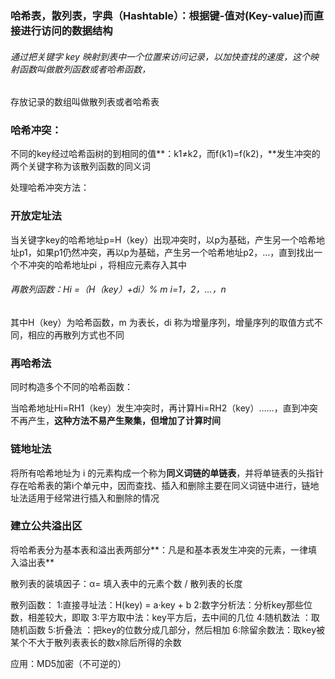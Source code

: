 ### 哈希表，散列表，字典（Hashtable）：根据键-值对(Key-value)而直接进行访问的数据结构

###### 通过把关键字 key 映射到表中一个位置来访问记录，以加快查找的速度，这个映射函数叫做散列函数或者哈希函数，

存放记录的数组叫做散列表或者哈希表

### 哈希冲突：

不同的key经过哈希函树的到相同的值**：k1≠k2，而f(k1)=f(k2)，**发生冲突的两个关键字称为该散列函数的同义词

处理哈希冲突方法：

### 开放定址法

当关键字key的哈希地址p=H（key）出现冲突时，以p为基础，产生另一个哈希地址p1，如果p1仍然冲突，再以p为基础，产生另一个哈希地址p2，…，直到找出一个不冲突的哈希地址pi ，将相应元素存入其中

###### 再散列函数：Hi =（H（key）+di）% m i=1，2，…，n

其中H（key）为哈希函数，m 为表长，di 称为增量序列，增量序列的取值方式不同，相应的再散列方式也不同

### 再哈希法

同时构造多个不同的哈希函数：

当哈希地址Hi=RH1（key）发生冲突时，再计算Hi=RH2（key）……，直到冲突不再产生，**这种方法不易产生聚集，但增加了计算时间**

### 链地址法

将所有哈希地址为 i 的元素构成一个称为**同义词链的单链表**，并将单链表的头指针存在哈希表的第i个单元中，因而查找、插入和删除主要在同义词链中进行，链地址法适用于经常进行插入和删除的情况

### 建立公共溢出区

将哈希表分为基本表和溢出表两部分**：凡是和基本表发生冲突的元素，一律填入溢出表**

散列表的装填因子：α= 填入表中的元素个数 / 散列表的长度

散列函数： 1:直接寻址法：H(key) = a·key + b 2:数字分析法：分析key那些位数，相差较大，即取 3:平方取中法：key平方后，去中间的几位 4:随机数法 ：取随机函数 5:折叠法 ：把key的位数分成几部分，然后相加 6:除留余数法：取key被某个不大于散列表表长的数x除后所得的余数

应用：MD5加密（不可逆的）